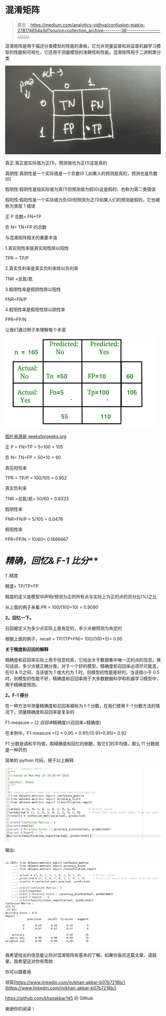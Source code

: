 # 混淆矩阵

> 原文：<https://medium.com/analytics-vidhya/confusion-matrix-278174654a3d?source=collection_archive---------36----------------------->

混淆矩阵是用于描述分类模型的性能的表格，它允许测量监督和非监督机器学习模型的性能和可视化，它还用于测量模型的准确性和性能。混淆矩阵用于二进制类分类

![](img/47f6cb1de2907936862590b4949955cd.png)

真正:真正是实际值为正(1)，预测值也为正(1)这是真的

真阴性:真阴性是一个实际值是一个负数(0 ),如果人的预测是真的，预测也是负数(0)

假阴性:假阴性是指实际值为真(1)但预测值为假(0)这是假的，也称为第二类错误

假阳性:假阳性是一个实际值为负(0)但预测为正(1)如果人们的预测是假的，它也被称为类型 1 错误

正 P 总数= FN+TP

负 N= TN+FP 的总数

与混淆矩阵相关的重要术语

1.真实阳性率是真实阳性除以阳性

TPR = TP/P

2.真实负利率是真实负利率除以负利率

TNR =总氮/氮

3.假阴性率是假阴性除以阳性

FNR=FN/P

4.假阳性率是假阳性除以阴性率

FPR=FP/N

让我们通过例子来理解每个术语

![](img/52500372174d49706212c89d138d5a9a.png)

[图片来源是 geeksforgeeks.org](https://www.geeksforgeeks.org/confusion-matrix-machine-learning/)

正 P = FN+TP = 5+100 = 105

负 N= TN+FP = 50+10 = 60

真实阳性率

TPR = TP/P = 100/105 = 0.952

真实负利率

TNR =总氮/氮= 50/60 = 0.8333

假阴性率

FNR=FN/P = 5/105 = 0.0476

假阳性率

FPR=FP/N = 10/60= 0.1666667

# **精确*，回忆& F-1 比分***

1 .精度

精度= TP/TP+FP

精度的定义是模型中声明/预测为正的所有点与实际上为正的点的百分比(%)之比

从上面的例子来看:PR = 100/(100+10) = 0.9090

**2。回忆一下。**

召回被定义为多少点实际上是肯定的，多少点被预测为肯定的

根据上面的例子，recall = TP/(TP+FN)= 100/(100+5)= 0.95

**关于精度和召回的解释**

精确度和召回率实际上用于信息检索，它给出关于数据集中唯一正的点的信息，换句话说，多少点被正确分类，对于一个好的模型，精确度和召回率必须尽可能高，在(0 & 1)之间，当该值为 1 或大约为 1 时，则模型的性能是好的，当该值小于 0.5 时，则模型的性能不好，精确度和召回率用于大多数数据科学和机器学习模型中，用于精确度预测。

**2。F-1 得分**

在一种方法中测量精确度和召回率被称为 f-1 分数，在我们使用 F-1 分数方法的情况下，测量精确度和召回率是复杂的

F1-measure = (2 *召回率*精确度)/(召回率+精确度)

在本例中，F1-measure =(2 * 0.95 * 0.91)/(0.91+0.95)= 0.92

F1 分数是调和平均值，取精确度和回忆的倒数，取它们的平均值，那么 f1 分数就是一种药剂

简单的 python 代码，用于以上解释

![](img/e21181e410c68b612d6e982001707a58.png)

输出:

![](img/27bc191c627dae98b8b9db50478fdba6.png)

我希望给出的信息能让你对混淆矩阵有基本的了解。如果你喜欢这篇文章，请鼓掌。我希望这对你有帮助

你可以跟着我

领英[https://www.linkedin.com/in/khan-akbar-b07b7218b/](https://www.linkedin.com/in/khan-akbar-b07b7218b/)

https://github.com/khanakbar145 的 Github

谢谢你的阅读！
